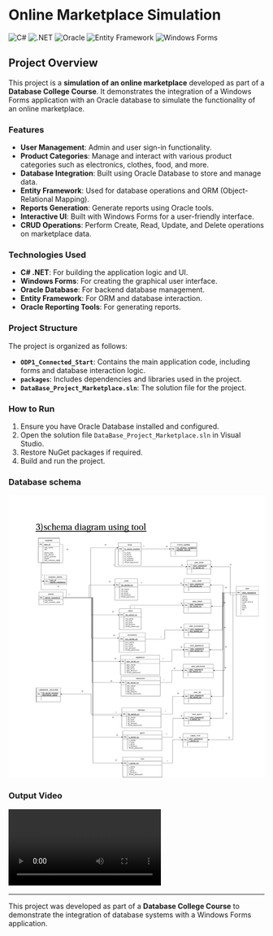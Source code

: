 # Online Marketplace Simulation

![C#](https://img.shields.io/badge/C%23-%23239120.svg?style=for-the-badge&logo=c-sharp&logoColor=white)
![.NET](https://img.shields.io/badge/.NET-%235C2D91.svg?style=for-the-badge&logo=dotnet&logoColor=white)
![Oracle](https://img.shields.io/badge/Oracle-FF0000?style=for-the-badge&logo=oracle&logoColor=white)
![Entity Framework](https://img.shields.io/badge/Entity%20Framework-%23006400.svg?style=for-the-badge&logo=.net&logoColor=white)
![Windows Forms](https://img.shields.io/badge/Windows%20Forms-%230078D7.svg?style=for-the-badge&logo=windows&logoColor=white)

## Project Overview

This project is a **simulation of an online marketplace** developed as part of a **Database College Course**. It demonstrates the integration of a Windows Forms application with an Oracle database to simulate the functionality of an online marketplace.

### Features

- **User Management**: Admin and user sign-in functionality.
- **Product Categories**: Manage and interact with various product categories such as electronics, clothes, food, and more.
- **Database Integration**: Built using Oracle Database to store and manage data.
- **Entity Framework**: Used for database operations and ORM (Object-Relational Mapping).
- **Reports Generation**: Generate reports using Oracle tools.
- **Interactive UI**: Built with Windows Forms for a user-friendly interface.
- **CRUD Operations**: Perform Create, Read, Update, and Delete operations on marketplace data.

### Technologies Used

- **C# .NET**: For building the application logic and UI.
- **Windows Forms**: For creating the graphical user interface.
- **Oracle Database**: For backend database management.
- **Entity Framework**: For ORM and database interaction.
- **Oracle Reporting Tools**: For generating reports.

### Project Structure

The project is organized as follows:
- **`ODP1_Connected_Start`**: Contains the main application code, including forms and database interaction logic.
- **`packages`**: Includes dependencies and libraries used in the project.
- **`DataBase_Project_Marketplace.sln`**: The solution file for the project.

### How to Run

1. Ensure you have Oracle Database installed and configured.
2. Open the solution file `DataBase_Project_Marketplace.sln` in Visual Studio.
3. Restore NuGet packages if required.
4. Build and run the project.


### Database schema

![this is the database schema](https://github.com/amrayman999/Market-Place-Project/blob/main/images%26videos/database%20schema.png)

### Output Video

![Watch the project walkthrough video here](https://github.com/amrayman999/Market-Place-Project/blob/main/images%26videos/output.mp4) 

---

This project was developed as part of a **Database College Course** to demonstrate the integration of database systems with a Windows Forms application.
